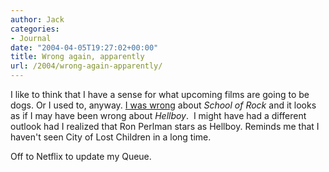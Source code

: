 ```yaml
---
author: Jack
categories:
- Journal
date: "2004-04-05T19:27:02+00:00"
title: Wrong again, apparently
url: /2004/wrong-again-apparently/
---
```


I like to think that I have a sense for what upcoming films are going to be dogs. Or I used to, anyway. [I was wrong][1] about _School of Rock_ and it looks as if I may have been wrong about _Hellboy_.&nbsp; I might have had a different outlook had I realized that Ron Perlman stars as Hellboy. Reminds me that I haven't seen City of Lost Children in a long time.

Off to Netflix to update my Queue.

 [1]: https://www.jackbaty.com/archives/2003/10/05/school_of_rock